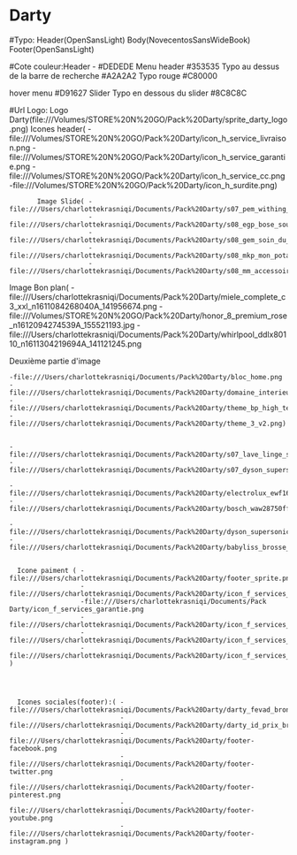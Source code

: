 # Darty

#Typo: Header(OpenSansLight)
       Body(NovecentosSansWideBook)
       Footer(OpenSansLight)



#Cote couleur:Header - #DEDEDE
      Menu header #353535
      Typo au dessus de la barre de recherche #A2A2A2
      Typo rouge #C80000
 
  hover menu #D91627
          Slider 
Typo en dessous du slider #8C8C8C


#Url Logo: Logo Darty(file:///Volumes/STORE%20N%20GO/Pack%20Darty/sprite_darty_logo.png)
           Icones header( -file:///Volumes/STORE%20N%20GO/Pack%20Darty/icon_h_service_livraison.png
                          -file:///Volumes/STORE%20N%20GO/Pack%20Darty/icon_h_service_garantie.png
                          -file:///Volumes/STORE%20N%20GO/Pack%20Darty/icon_h_service_cc.png
                          -file:///Volumes/STORE%20N%20GO/Pack%20Darty/icon_h_surdite.png)
           
           
           Image Slide( -file:///Users/charlottekrasniqi/Documents/Pack%20Darty/s07_pem_withing_vf_bhp.png
                        -file:///Users/charlottekrasniqi/Documents/Pack%20Darty/s08_egp_bose_soundlink_bhp.png
                        -file:///Users/charlottekrasniqi/Documents/Pack%20Darty/s08_gem_soin_du_linge_bhp.png
                        -file:///Users/charlottekrasniqi/Documents/Pack%20Darty/s08_mkp_mon_potager_bhp.png
                        -file:///Users/charlottekrasniqi/Documents/Pack%20Darty/s08_mm_accessoires_bhp.png)
           
           
           
           
  Image Bon plan( -file:///Users/charlottekrasniqi/Documents/Pack%20Darty/miele_complete_c3_xxl_n1611084268040A_141956674.png
                  -file:///Volumes/STORE%20N%20GO/Pack%20Darty/honor_8_premium_rose_n1612094274539A_155521193.jpg
                  -file:///Users/charlottekrasniqi/Documents/Pack%20Darty/whirlpool_ddlx80110_n1611304219694A_141121245.png
                  
 Deuxième partie d'image
                  
    -file:///Users/charlottekrasniqi/Documents/Pack%20Darty/bloc_home.png
    -file:///Users/charlottekrasniqi/Documents/Pack%20Darty/domaine_interieur_2.png
    -file:///Users/charlottekrasniqi/Documents/Pack%20Darty/theme_bp_high_tech.png
    -file:///Users/charlottekrasniqi/Documents/Pack%20Darty/theme_3_v2.png)
                  
                  
    -file:///Users/charlottekrasniqi/Documents/Pack%20Darty/s07_lave_linge_soin_de_la_peau.png
    -file:///Users/charlottekrasniqi/Documents/Pack%20Darty/s07_dyson_supersonic.png
                  
    -file:///Users/charlottekrasniqi/Documents/Pack%20Darty/electrolux_ewf1697cdw_ultracare_n1606084238516A_160750208.png
    -file:///Users/charlottekrasniqi/Documents/Pack%20Darty/bosch_waw28750ff_n1603214213050A_163744492.png
    
    -file:///Users/charlottekrasniqi/Documents/Pack%20Darty/dyson_supersonic_n1610284269594B_092317169.png
    -file:///Users/charlottekrasniqi/Documents/Pack%20Darty/babyliss_brosse_h_argan_rech_n1411255029031A_132553054.png
            
      
      Icone paiment ( -file:///Users/charlottekrasniqi/Documents/Pack%20Darty/footer_sprite.png
                      -file:///Users/charlottekrasniqi/Documents/Pack%20Darty/icon_f_services_livraison.png
                      -file:///Users/charlottekrasniqi/Documents/Pack Darty/icon_f_services_garantie.png
                      -file:///Users/charlottekrasniqi/Documents/Pack%20Darty/icon_f_services_retour.png
                      -file:///Users/charlottekrasniqi/Documents/Pack%20Darty/icon_f_services_cc1h.png
                      -file:///Users/charlottekrasniqi/Documents/Pack%20Darty/icon_f_services_tel24.png )
      
      
      
      
      Icones sociales(footer):( -file:///Users/charlottekrasniqi/Documents/Pack%20Darty/darty_fevad_bronze.png
                                -file:///Users/charlottekrasniqi/Documents/Pack%20Darty/darty_id_prix_bronze.gif
                                -file:///Users/charlottekrasniqi/Documents/Pack%20Darty/footer-facebook.png
                                -file:///Users/charlottekrasniqi/Documents/Pack%20Darty/footer-twitter.png
                                -file:///Users/charlottekrasniqi/Documents/Pack%20Darty/footer-pinterest.png
                                -file:///Users/charlottekrasniqi/Documents/Pack%20Darty/footer-youtube.png
                                -file:///Users/charlottekrasniqi/Documents/Pack%20Darty/footer-instagram.png )
     
